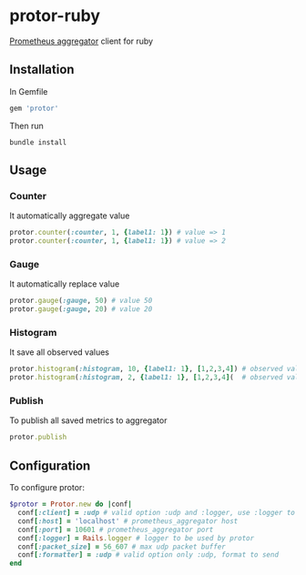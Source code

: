 # protor-ruby
[Prometheus aggregator](https://github.com/sayadedi00/ruby.promotheus) client for ruby

## Installation
In Gemfile
````ruby
gem 'protor'
````
Then run
````shell
bundle install
````

## Usage
### Counter
It automatically aggregate value

````ruby
protor.counter(:counter, 1, {label1: 1}) # value => 1
protor.counter(:counter, 1, {label1: 1}) # value => 2
````
### Gauge
It automatically replace value
````ruby
protor.gauge(:gauge, 50) # value 50
protor.gauge(:gauge, 20) # value 20
````

### Histogram
It save all observed values
````ruby
protor.histogram(:histogram, 10, {label1: 1}, [1,2,3,4]) # observed value [10]
protor.histogram(:histogram, 2, {label1: 1}, [1,2,3,4](  # observed value [10,2]
````

### Publish
To publish all saved metrics to aggregator
````ruby
protor.publish
````

## Configuration
To configure protor:
````ruby
$protor = Protor.new do |conf|
  conf[:client] = :udp # valid option :udp and :logger, use :logger to print into a Logger
  conf[:host] = 'localhost' # prometheus_aggregator host
  conf[:port] = 10601 # prometheus_aggregator port
  conf[:logger] = Rails.logger # logger to be used by protor
  conf[:packet_size] = 56_607 # max udp packet buffer
  conf[:formatter] = :udp # valid option only :udp, format to send
end
````
